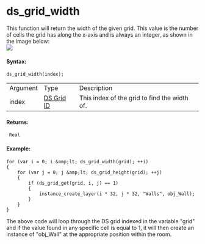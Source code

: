 # ds_grid_width

This function will return the width of the given grid. This value is the
number of cells the grid has along the x-axis and is always an integer,
as shown in the image below:  
![](https://gms.magecorn.com/Manual/assets/Images/Scripting_Reference/GML/Reference/Data_Structures/ds_grid_width.png)  

#### Syntax:

``` gml
ds_grid_width(index);
```

|          |                                                                                                             |                                              |
|----------|-------------------------------------------------------------------------------------------------------------|----------------------------------------------|
| Argument | Type                                                                                                        | Description                                  |
| index    |  [DS Grid ID](../../../../../GameMaker_Language/GML_Reference/Data_Structures/DS_Grids/ds_grid_create)  | This index of the grid to find the width of. |

#### Returns:

``` gml
 Real
```

#### Example:

``` gml
for (var i = 0; i &amp;lt; ds_grid_width(grid); ++i)
{
    for (var j = 0; j &amp;lt; ds_grid_height(grid); ++j)
    {
        if (ds_grid_get(grid, i, j) == 1)
        {
            instance_create_layer(i * 32, j * 32, "Walls", obj_Wall);
        }
    }
}
```

The above code will loop through the DS grid indexed in the variable
"grid" and if the value found in any specific cell is equal to 1, it
will then create an instance of "obj_Wall" at the appropriate position
within the room.
